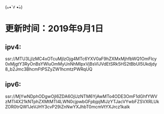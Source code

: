 (๑•́ ∀ •̀๑)

# 更新时间：2019年9月1日

## ipv4: 
ssr://MTU3LjIzMC4xOTcuMjIzOjg4MTc6YXV0aF9hZXMxMjhfbWQ1OmFlcy0xMjgtY3RyOnBsYWluOmMyUnNhMlpxVjBsVlJVdEtSRk5HS2tBbUl5Ukdjdy8_b2Jmc3BhcmFtPSZyZW1hcmtzPWRqUQ

## ipv6:
ssr://MjYwNDphODgwOjI6ZDA6OjUzNTM6YjAwMTo4ODE3OmF1dGhfYWVzMTI4X21kNTphZXMtMTI4LWN0cjpwbGFpbjpjMlJzYTJacVYwbFZSVXRLUkZOR0trQW1JeVJHY3cvP29iZnNwYXJhbT0mcmVtYXJrcz1kalk
